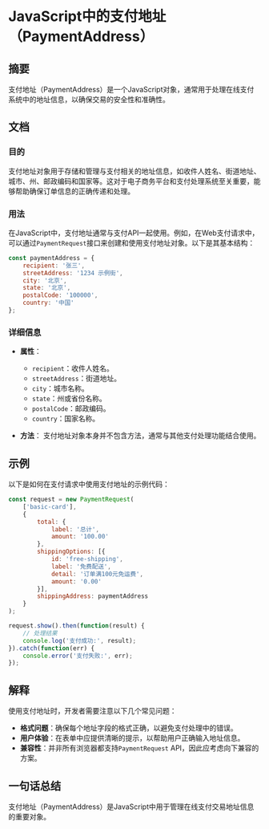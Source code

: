 <!--
Meta Description: # JavaScript中的支付地址（PaymentAddress） ## 摘要 支付地址（PaymentAddress）是一个JavaScript对象，通常用于处理在线支付系统中的地址信息，以确保交易的安全性和准确性。 ## 文档 ### 目的 支付地址对象用于存储和管理与支付相关的地址信息，如收...
Meta Keywords: paymentaddress, paymentrequest, 支付地址, 街道地址, javascript
-->

# JavaScript中的支付地址（PaymentAddress）

## 摘要
支付地址（PaymentAddress）是一个JavaScript对象，通常用于处理在线支付系统中的地址信息，以确保交易的安全性和准确性。

## 文档
### 目的
支付地址对象用于存储和管理与支付相关的地址信息，如收件人姓名、街道地址、城市、州、邮政编码和国家等。这对于电子商务平台和支付处理系统至关重要，能够帮助确保订单信息的正确传递和处理。

### 用法
在JavaScript中，支付地址通常与支付API一起使用。例如，在Web支付请求中，可以通过`PaymentRequest`接口来创建和使用支付地址对象。以下是其基本结构：

```javascript
const paymentAddress = {
    recipient: '张三',
    streetAddress: '1234 示例街',
    city: '北京',
    state: '北京',
    postalCode: '100000',
    country: '中国'
};
```

### 详细信息
- **属性**：
  - `recipient`：收件人姓名。
  - `streetAddress`：街道地址。
  - `city`：城市名称。
  - `state`：州或省份名称。
  - `postalCode`：邮政编码。
  - `country`：国家名称。

- **方法**：
  支付地址对象本身并不包含方法，通常与其他支付处理功能结合使用。

## 示例
以下是如何在支付请求中使用支付地址的示例代码：

```javascript
const request = new PaymentRequest(
    ['basic-card'],
    {
        total: {
            label: '总计',
            amount: '100.00'
        },
        shippingOptions: [{
            id: 'free-shipping',
            label: '免费配送',
            detail: '订单满100元免运费',
            amount: '0.00'
        }],
        shippingAddress: paymentAddress
    }
);

request.show().then(function(result) {
    // 处理结果
    console.log('支付成功:', result);
}).catch(function(err) {
    console.error('支付失败:', err);
});
```

## 解释
使用支付地址时，开发者需要注意以下几个常见问题：
- **格式问题**：确保每个地址字段的格式正确，以避免支付处理中的错误。
- **用户体验**：在表单中应提供清晰的提示，以帮助用户正确输入地址信息。
- **兼容性**：并非所有浏览器都支持`PaymentRequest` API，因此应考虑向下兼容的方案。

## 一句话总结
支付地址（PaymentAddress）是JavaScript中用于管理在线支付交易地址信息的重要对象。